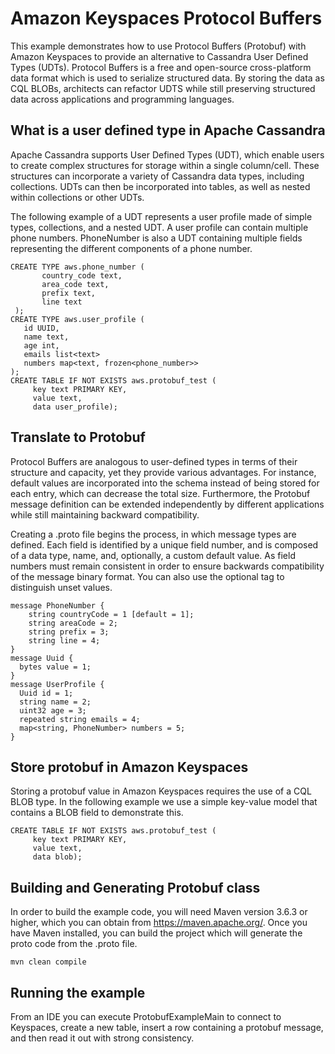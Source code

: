 # Amazon Keyspaces Protocol Buffers

This example demonstrates how to use Protocol Buffers (Protobuf) with Amazon Keyspaces to provide an alternative to
Cassandra User Defined Types (UDTs). Protocol Buffers is a free and open-source cross-platform data format which is 
used to serialize structured data. By storing the data as CQL BLOBs, architects can refactor UDTS while still 
preserving structured data across applications and programming languages.

## What is a user defined type in Apache Cassandra

Apache Cassandra supports User Defined Types (UDT), which enable users to create complex structures for storage within 
a single column/cell. These structures can incorporate a variety of Cassandra data types, including collections. 
UDTs can then be incorporated into tables, as well as nested within collections or other UDTs.

The following example of a UDT represents a user profile made of simple types, collections, and a nested UDT. A user 
profile can contain multiple phone numbers. PhoneNumber is also a UDT containing multiple fields representing the different 
components of a phone number.

```
CREATE TYPE aws.phone_number (
       country_code text,
       area_code text,
       prefix text,
       line text
 );
CREATE TYPE aws.user_profile (
   id UUID,
   name text,
   age int,
   emails list<text>
   numbers map<text, frozen<phone_number>>
);
CREATE TABLE IF NOT EXISTS aws.protobuf_test (
     key text PRIMARY KEY, 
     value text, 
     data user_profile);
```

## Translate to Protobuf
Protocol Buffers are analogous to user-defined types in terms of their structure and capacity, yet they provide various advantages.
For instance, default values are incorporated into the schema instead of being stored for each entry, which can decrease 
the total size. Furthermore, the Protobuf message definition can be extended independently by different applications while 
still maintaining backward compatibility.

Creating a .proto file begins the process, in which message types are defined. Each field is identified by a unique 
field number, and is composed of a data type, name, and, optionally, a custom default value. As field numbers must 
remain consistent in order to ensure backwards compatibility of the message binary format.  You can also use the 
optional tag to distinguish unset values.
```
message PhoneNumber {
    string countryCode = 1 [default = 1];
    string areaCode = 2;
    string prefix = 3;
    string line = 4;
}
message Uuid {
  bytes value = 1;
}
message UserProfile {
  Uuid id = 1;
  string name = 2;
  uint32 age = 3;
  repeated string emails = 4;
  map<string, PhoneNumber> numbers = 5;
}

```

## Store protobuf in Amazon Keyspaces
Storing a protobuf value in Amazon Keyspaces requires the use of a CQL BLOB type. In the following example we use a simple key-value 
model that contains a BLOB field to demonstrate this. 

```
CREATE TABLE IF NOT EXISTS aws.protobuf_test (
     key text PRIMARY KEY, 
     value text, 
     data blob);
```

 ## Building and Generating Protobuf class

 In order to build the example code, you will need Maven version 3.6.3 or higher, which you can obtain from
 https://maven.apache.org/. Once you have Maven installed, you can build the project which will generate the proto code 
 from the .proto file. 

 ``` shell
 mvn clean compile
 ```


 ## Running the example

From an IDE you can execute ProtobufExampleMain to connect to Keyspaces, create a new table, insert a row containing a 
protobuf message, and then read it out with strong consistency. 
